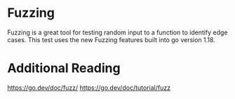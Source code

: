 # Fuzzing

Fuzzing is a great tool for testing random input to a function to identify edge cases. This test uses the new Fuzzing features built into go version 1.18.

# Additional Reading

https://go.dev/doc/fuzz/
https://go.dev/doc/tutorial/fuzz
